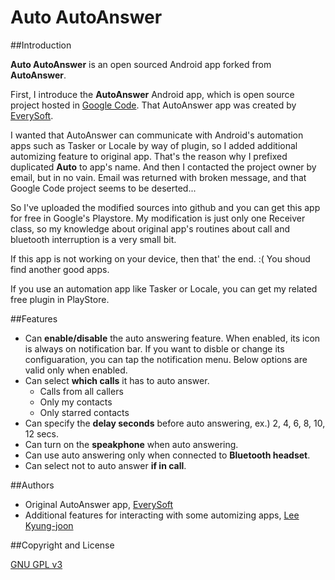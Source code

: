 Auto AutoAnswer
==============

##Introduction

**Auto AutoAnswer** is an open sourced Android app forked from **AutoAnswer**.


First, I introduce the **AutoAnswer** Android app, which is open source project hosted in [Google Code](https://code.google.com/p/auto-answer/).
That AutoAnswer app was created by [EverySoft](http://www.everysoft.com).

I wanted that AutoAnswer can communicate with Android's automation apps such as Tasker or Locale by way of plugin, so I added additional automizing feature to original app. That's the reason why I prefixed duplicated **Auto** to app's name. And then I contacted the project owner by email, but in no vain. Email was returned with broken message, and that Google Code project seems to be deserted...

So I've uploaded the modified sources into github and you can get this app for free in Google's Playstore.
My modification is just only one Receiver class, so my knowledge about original app's routines about call and bluetooth interruption is a very small bit.

If this app is not working on your device, then that' the end. :( You shoud find another good apps.


If you use an automation app like Tasker or Locale, you can get my related free plugin in PlayStore.

##Features

- Can **enable/disable** the auto answering feature. When enabled, its icon is always on notification bar. If you want to disble or change its configuaration, you can tap the notification menu. Below options are valid only when enabled.
- Can select **which calls** it has to auto answer.
  - Calls from all callers
  - Only my contacts
  - Only starred contacts
- Can specify the **delay seconds** before auto answering, ex.) 2, 4, 6, 8, 10, 12 secs.
- Can turn on the **speakphone** when auto answering.
- Can use auto answering only when connected to **Bluetooth headset**.
- Can select not to auto answer **if in call**.

##Authors

- Original AutoAnswer app, [EverySoft](http://www.everysoft.com)
- Additional features for interacting with some automizing apps, [Lee Kyung-joon](http://alogblog.com)

##Copyright and License

[GNU GPL v3](http://www.gnu.org/licenses/gpl.html)







